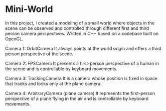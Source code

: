 # Mini-World

In this project, I created a modeling of a small world where objects in the scene can be observed and controlled through different first and third person camera perspectives. Written in C++ based on a codebase built on OpenGL.

Camera 1: OrbitCamera 
It always points at the world origin and offers a third person perspective of the scene.

Camera 2: FPSCamera 
It presents a first-person perspective of a human in the scene and is controllable by keyboard movements.

Camera 3: TrackingCamera 
It is a camera whose position is fixed in space that tracks and looks only at the plane camera.

Camera 4: ArbitraryCamera (plane camera)
It represents the first-person perspective of a plane flying in the air and is controllable by keyboard movements.
